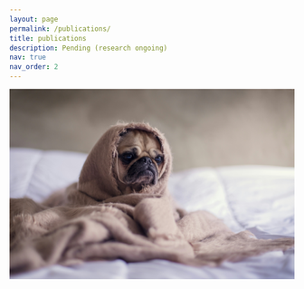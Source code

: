 ```yaml
---
layout: page
permalink: /publications/
title: publications
description: Pending (research ongoing)
nav: true
nav_order: 2
---
```


<!-- _pages/publications.md -->

![Sad Puppy](/assets/img/sad_puppy.jpg)
